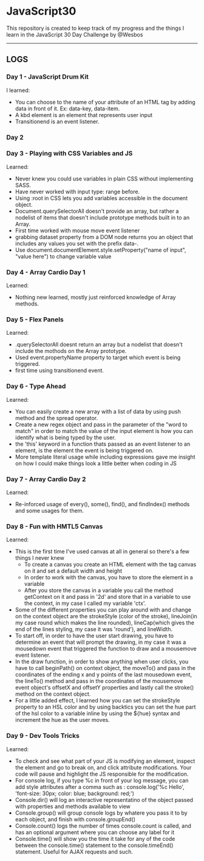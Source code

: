# JavaScript30

This repository is created to keep track of my progress and the things I learn in the JavaScript 30 Day Challenge by @Wesbos

---

## LOGS

### Day 1 -  JavaScript Drum Kit

 I learned: 
- You can choose to the name of your attribute of an HTML tag by adding data in front of it. Ex: data-key, data-item.
- A kbd element is an element that represents user input
- Transitionend is an event listener.

### Day 2

### Day 3 - Playing with CSS Variables and JS

Learned:
- Never knew you could use variables in plain CSS without implementing SASS.
- Have never worked with input type: range before.
- Using :root in CSS lets you add variables accessible in the document object.
- Document.querySelectorAll doesn't provide an array, but rather a nodelist of items that doesn't include prototype methods built in to an Array.
- First time worked with mouse move event listener
- grabbing dataset property from a DOM node returns you an object that includes any values you set with the prefix data-.
- Use document.documentElement.style.setProperty("name of input", "value here") to change variable value

### Day 4 - Array Cardio Day 1

Learned:
- Nothing new learned, mostly just reinforced knowledge of Array methods.

### Day 5 - Flex Panels

Learned:
- .querySelectorAll doesnt return an array but a nodelist that doesn't include the mothods on the Array prototype.
- Used event.propertyName property to target which event is being triggered.
- first time using transitionend event.

### Day 6 - Type Ahead

Learned:
- You can easily create a new array with a list of data by using push method and the spread operator.
- Create a new regex object and pass in the parameter of the "word to match" in order to match the value of the input element is how you can identify what is being typed by the user. 
- the 'this' keyword in a function thats passed as an event listener to an element, is the element the event is being triggered on.
- More template literal usage while including expressions gave me insight on how I could make things look a little better when coding in JS

### Day 7 - Array Cardio Day 2

Learned:
- Re-inforced usage of every(), some(), find(), and findIndex() methods and some usages for them.

### Day 8 - Fun with HMTL5 Canvas

Learned:
- This is the first time I've used canvas at all in general so there's a few things I never knew
  - To create a canvas you create an HTML element with the tag canvas on it and set a default width and height
  - In order to work with the canvas, you have to store the element in a variable 
  - After you store the canvas in a variable you call the method getContext on it and pass in '2d' and store that in a variable to use the context, in my case I called my variable 'ctx'.
- Some of the different properties you can play around with and change on the context object are the strokeStyle (color of the stroke), lineJoin(in my case round which makes the line rounded), lineCap(which gives the end of the lines styling, my case it was 'round'), and lineWidth.
- To start off, in order to have the user start drawing, you have to determine an event that will prompt the drawing, in my case it was a mousedown event that triggered the function to draw and a mousemove event listener.
- In the draw function, in order to show anything when user clicks, you have to call beginPath() on context object, the moveTo() and pass in the coordinates of the ending x and y points of the last mousedown event, the lineTo() method and pass in the coordinates of the mousemove event object's offsetX and offsetY properties and lastly call the stroke() method on the context object.
- For a little added effect, I learned how you can set the strokeStyle property to an HSL color and by using backtics you can set the hue part of the hsl color to a variable inline by using the ${hue} syntax and increment the hue as the user moves.

### Day 9 - Dev Tools Tricks

Learned:
- To check and see what part of your JS is modifying an element, inspect the element and go to break on, and click attribute modifications. Your code will pause and highlight the JS responsible for the modification.
- For console log, if you type %c in front of your log message, you can add style attributes after a comma such as : console.log('%c Hello', 'font-size: 30px; color: blue; background: red;')
- Console.dir() will log an interactive representatino of the object passed with properties and methods available to view
- Console.group() will group console logs by whatere you pass it to by each object, and finish with console.groupEnd()
- Console.count() logs the number of times console.count is called, and has an optional argument where you can choose any label for it
- Console.time() will show you the time it take for any of the code between the console.time() statement to the console.timeEnd() statement. Useful for AJAX requests and such.




